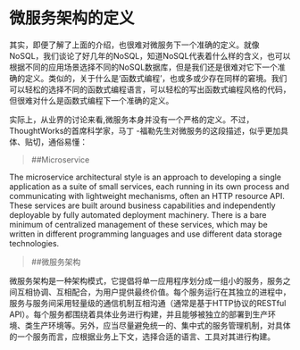 # 微服务架构的定义

其实，即便了解了上面的介绍，也很难对微服务下一个准确的定义。就像NoSQL，我们谈论了好几年的NoSQL，知道NoSQL代表着什么样的含义，也可以根据不同的应用场景选择不同的NoSQL数据库，但是我们还是很难对它下一个准确的定义。类似的，关于什么是‘函数式编程’，也或多或少存在同样的窘境。我们可以轻松的选择不同的函数式编程语言，可以轻松的写出函数式编程风格的代码，但很难对什么是函数式编程下一个准确的定义。
   
实际上，从业界的讨论来看,微服务本身并没有一个严格的定义。不过，ThoughtWorks的首席科学家，马丁
-福勒先生对微服务的这段描述，似乎更加具体、贴切，通俗易懂：

> ##Microservice


The microservice architectural style is an approach to developing a single application as a suite of small services, each running in its own process and communicating with lightweight mechanisms, often an HTTP resource API. These services are built around business capabilities and independently deployable by fully automated deployment machinery. There is a bare minimum of centralized management of these services, which may be written in different programming languages and use different data storage technologies.

> ##微服务架构


微服务架构是一种架构模式，它提倡将单一应用程序划分成一组小的服务，服务之间互相协调、互相配合，为用户提供最终价值。每个服务运行在其独立的进程中，服务与服务间采用轻量级的通信机制互相沟通（通常是基于HTTP协议的RESTful API）。每个服务都围绕着具体业务进行构建，并且能够被独立的部署到生产环境、类生产环境等。另外，应当尽量避免统一的、集中式的服务管理机制，对具体的一个服务而言，应根据业务上下文，选择合适的语言、工具对其进行构建。